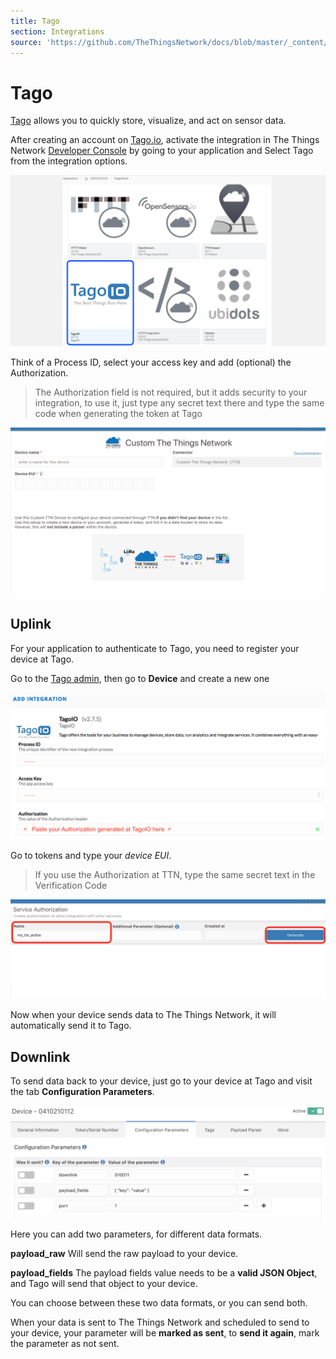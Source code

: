 ```yaml
---
title: Tago
section: Integrations
source: 'https://github.com/TheThingsNetwork/docs/blob/master/_content/applications/tago/index.md'
---
```


# Tago

[Tago](https://tago.io/) allows you to quickly store, visualize, and act on sensor data.

After creating an account on [Tago.io](https://tago.io/), activate the integration in The Things Network [Developer Console](https://console.thethingsnetwork.org/) by going to your application and Select Tago from the integration options.

![Add-integration](Tago1.png)

Think of a Process ID, select your access key and add (optional) the Authorization.

> The Authorization field is not required, but it adds security to your integration, to use it, just type any secret text there and type the same code when generating the token at Tago

![Add-integration2](Tago2.png)


## Uplink

For your application to authenticate to Tago, you need to register your device at Tago.

Go to the [Tago admin](https://admin.tago.io/), then go to **Device** and create a new one

![Uplink](Tago3.png)

Go to tokens and type your *device EUI*.

> If you use the Authorization at TTN, type the same secret text in the Verification Code

![Add-integration](Tago4.png)

Now when your device sends data to The Things Network, it will automatically send it to Tago.


## Downlink

To send data back to your device, just go to your device at Tago and visit the tab **Configuration Parameters**.

![Downlink](Tago5.png)

Here you can add two parameters, for different data formats.

**payload_raw** 
Will send the raw payload to your device.

**payload_fields** 
The payload fields value needs to be a **valid JSON Object**, and Tago will send that object to your device.

You can choose between these two data formats, or you can send both.

When your data is sent to The Things Network and scheduled to send to your device, your parameter will be **marked as sent**, to **send it again**, mark the parameter as not sent.

